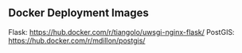 ## Docker Deployment Images
Flask: https://hub.docker.com/r/tiangolo/uwsgi-nginx-flask/
PostGIS: https://hub.docker.com/r/mdillon/postgis/
